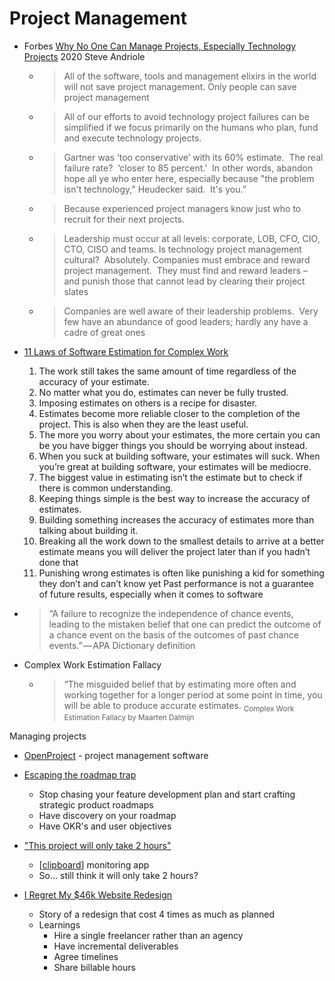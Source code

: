 Project Management
==================

* Forbes [Why No One Can Manage Projects, Especially Technology Projects](https://www.forbes.com/sites/steveandriole/2020/12/01/why-no-one-can-manage-projects-especially-technology-projects/) 2020 Steve Andriole
    * > All of the software, tools and management elixirs in the world will not save project management. 
      > Only people can save project management
    * > All of our efforts to avoid technology project failures can be simplified if we focus primarily on the humans who plan, fund and execute technology projects.
    * > Gartner was ‘too conservative’ with its 60% estimate.  The real failure rate?  ‘closer to 85 percent.’  In other words, abandon hope all ye who enter here, especially because "the problem isn't technology," Heudecker said.  It's you.”
    * > Because experienced project managers know just who to recruit for their next projects.
    * > Leadership must occur at all levels: corporate, LOB, CFO, CIO, CTO, CISO and teams. Is technology project management cultural?  Absolutely. Companies must embrace and reward project management.  They must find and reward leaders – and punish those that cannot lead by clearing their project slates
    * > Companies are well aware of their leadership problems.  Very few have an abundance of good leaders; hardly any have a cadre of great ones

* [11 Laws of Software Estimation for Complex Work](https://mdalmijn.com/p/11-laws-of-software-estimation-for-complex-work)
  1. The work still takes the same amount of time regardless of the accuracy of your estimate.
  2. No matter what you do, estimates can never be fully trusted.
  3. Imposing estimates on others is a recipe for disaster.
  4. Estimates become more reliable closer to the completion of the project. This is also when they are the least useful.
  5. The more you worry about your estimates, the more certain you can be you have bigger things you should be worrying about instead.
  6. When you suck at building software, your estimates will suck. When you’re great at building software, your estimates will be mediocre.
  7. The biggest value in estimating isn’t the estimate but to check if there is common understanding.
  8. Keeping things simple is the best way to increase the accuracy of estimates.
  9. Building something increases the accuracy of estimates more than talking about building it.
  10. Breaking all the work down to the smallest details to arrive at a better estimate means you will deliver the project later than if you hadn’t done that
  11. Punishing wrong estimates is often like punishing a kid for something they don’t and can’t know yet
Past performance is not a guarantee of future results, especially when it comes to software
* > “A failure to recognize the independence of chance events, leading to the mistaken belief that one can predict the outcome of a chance event on the basis of the outcomes of past chance events.” — APA Dictionary definition
* Complex Work Estimation Fallacy
  * > “The misguided belief that by estimating more often and working together for a longer period at some point in time, you will be able to produce accurate estimates. <sub>Complex Work Estimation Fallacy by Maarten Dalmijn</sub>

Managing projects
* [OpenProject](https://www.openproject.org/) - project management software


* [Escaping the roadmap trap](https://productcrunch.substack.com/p/escaping-the-roadmap-trap)
  * Stop chasing your feature development plan and start crafting strategic product roadmaps
  * Have discovery on your roadmap
  * Have OKR's and user objectives

* ["This project will only take 2 hours"](https://web.eecs.utk.edu/~azh/blog/thisprojectwillonlytake.html)
  * [[clipboard]] monitoring app
  * So... still think it will only take 2 hours?

* [I Regret My $46k Website Redesign](https://mtlynch.io/tinypilot-redesign/)
  * Story of a redesign that cost 4 times as much as planned
  * Learnings
    * Hire a single freelancer rather than an agency
    * Have incremental deliverables
    * Agree timelines
    * Share billable hours

[//begin]: # "Autogenerated link references for markdown compatibility"
[clipboard]: clipboard.md "Clipboard"
[//end]: # "Autogenerated link references"